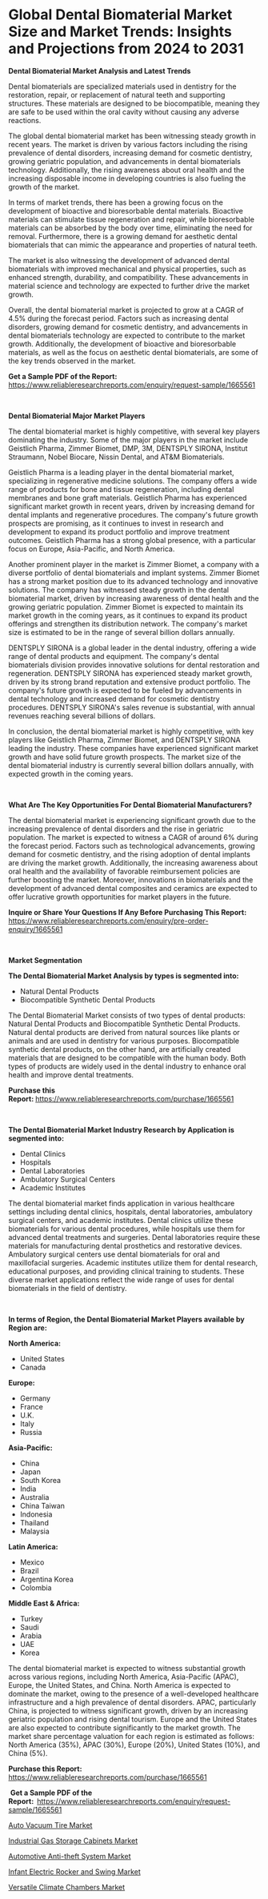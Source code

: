 <p><h1>Global Dental Biomaterial Market Size and Market Trends: Insights and Projections from 2024 to 2031</h1></p><p><strong>Dental Biomaterial Market Analysis and Latest Trends</strong></p>
<p><p>Dental biomaterials are specialized materials used in dentistry for the restoration, repair, or replacement of natural teeth and supporting structures. These materials are designed to be biocompatible, meaning they are safe to be used within the oral cavity without causing any adverse reactions.</p><p>The global dental biomaterial market has been witnessing steady growth in recent years. The market is driven by various factors including the rising prevalence of dental disorders, increasing demand for cosmetic dentistry, growing geriatric population, and advancements in dental biomaterials technology. Additionally, the rising awareness about oral health and the increasing disposable income in developing countries is also fueling the growth of the market.</p><p>In terms of market trends, there has been a growing focus on the development of bioactive and bioresorbable dental materials. Bioactive materials can stimulate tissue regeneration and repair, while bioresorbable materials can be absorbed by the body over time, eliminating the need for removal. Furthermore, there is a growing demand for aesthetic dental biomaterials that can mimic the appearance and properties of natural teeth.</p><p>The market is also witnessing the development of advanced dental biomaterials with improved mechanical and physical properties, such as enhanced strength, durability, and compatibility. These advancements in material science and technology are expected to further drive the market growth.</p><p>Overall, the dental biomaterial market is projected to grow at a CAGR of 4.5% during the forecast period. Factors such as increasing dental disorders, growing demand for cosmetic dentistry, and advancements in dental biomaterials technology are expected to contribute to the market growth. Additionally, the development of bioactive and bioresorbable materials, as well as the focus on aesthetic dental biomaterials, are some of the key trends observed in the market.</p></p>
<p><strong>Get a Sample PDF of the Report:&nbsp;</strong> <a href="https://www.reliableresearchreports.com/enquiry/request-sample/1665561">https://www.reliableresearchreports.com/enquiry/request-sample/1665561</a></p>
<p>&nbsp;</p>
<p><strong>Dental Biomaterial Major Market Players</strong></p>
<p><p>The dental biomaterial market is highly competitive, with several key players dominating the industry. Some of the major players in the market include Geistlich Pharma, Zimmer Biomet, DMP, 3M, DENTSPLY SIRONA, Institut Straumann, Nobel Biocare, Nissin Dental, and AT&M Biomaterials.</p><p>Geistlich Pharma is a leading player in the dental biomaterial market, specializing in regenerative medicine solutions. The company offers a wide range of products for bone and tissue regeneration, including dental membranes and bone graft materials. Geistlich Pharma has experienced significant market growth in recent years, driven by increasing demand for dental implants and regenerative procedures. The company's future growth prospects are promising, as it continues to invest in research and development to expand its product portfolio and improve treatment outcomes. Geistlich Pharma has a strong global presence, with a particular focus on Europe, Asia-Pacific, and North America.</p><p>Another prominent player in the market is Zimmer Biomet, a company with a diverse portfolio of dental biomaterials and implant systems. Zimmer Biomet has a strong market position due to its advanced technology and innovative solutions. The company has witnessed steady growth in the dental biomaterial market, driven by increasing awareness of dental health and the growing geriatric population. Zimmer Biomet is expected to maintain its market growth in the coming years, as it continues to expand its product offerings and strengthen its distribution network. The company's market size is estimated to be in the range of several billion dollars annually.</p><p>DENTSPLY SIRONA is a global leader in the dental industry, offering a wide range of dental products and equipment. The company's dental biomaterials division provides innovative solutions for dental restoration and regeneration. DENTSPLY SIRONA has experienced steady market growth, driven by its strong brand reputation and extensive product portfolio. The company's future growth is expected to be fueled by advancements in dental technology and increased demand for cosmetic dentistry procedures. DENTSPLY SIRONA's sales revenue is substantial, with annual revenues reaching several billions of dollars.</p><p>In conclusion, the dental biomaterial market is highly competitive, with key players like Geistlich Pharma, Zimmer Biomet, and DENTSPLY SIRONA leading the industry. These companies have experienced significant market growth and have solid future growth prospects. The market size of the dental biomaterial industry is currently several billion dollars annually, with expected growth in the coming years.</p></p>
<p>&nbsp;</p>
<p><strong>What Are The Key Opportunities For Dental Biomaterial Manufacturers?</strong></p>
<p><p>The dental biomaterial market is experiencing significant growth due to the increasing prevalence of dental disorders and the rise in geriatric population. The market is expected to witness a CAGR of around 6% during the forecast period. Factors such as technological advancements, growing demand for cosmetic dentistry, and the rising adoption of dental implants are driving the market growth. Additionally, the increasing awareness about oral health and the availability of favorable reimbursement policies are further boosting the market. Moreover, innovations in biomaterials and the development of advanced dental composites and ceramics are expected to offer lucrative growth opportunities for market players in the future.</p></p>
<p><strong>Inquire or Share Your Questions If Any Before Purchasing This Report:</strong> <a href="https://www.reliableresearchreports.com/enquiry/pre-order-enquiry/1665561">https://www.reliableresearchreports.com/enquiry/pre-order-enquiry/1665561</a></p>
<p>&nbsp;</p>
<p><strong>Market Segmentation</strong></p>
<p><strong>The Dental Biomaterial Market Analysis by types is segmented into:</strong></p>
<p><ul><li>Natural Dental Products</li><li>Biocompatible Synthetic Dental Products</li></ul></p>
<p><p>The Dental Biomaterial Market consists of two types of dental products: Natural Dental Products and Biocompatible Synthetic Dental Products. Natural dental products are derived from natural sources like plants or animals and are used in dentistry for various purposes. Biocompatible synthetic dental products, on the other hand, are artificially created materials that are designed to be compatible with the human body. Both types of products are widely used in the dental industry to enhance oral health and improve dental treatments.</p></p>
<p><strong>Purchase this Report:&nbsp;</strong><a href="https://www.reliableresearchreports.com/purchase/1665561">https://www.reliableresearchreports.com/purchase/1665561</a></p>
<p>&nbsp;</p>
<p><strong>The Dental Biomaterial Market Industry Research by Application is segmented into:</strong></p>
<p><ul><li>Dental Clinics</li><li>Hospitals</li><li>Dental Laboratories</li><li>Ambulatory Surgical Centers</li><li>Academic Institutes</li></ul></p>
<p><p>The dental biomaterial market finds application in various healthcare settings including dental clinics, hospitals, dental laboratories, ambulatory surgical centers, and academic institutes. Dental clinics utilize these biomaterials for various dental procedures, while hospitals use them for advanced dental treatments and surgeries. Dental laboratories require these materials for manufacturing dental prosthetics and restorative devices. Ambulatory surgical centers use dental biomaterials for oral and maxillofacial surgeries. Academic institutes utilize them for dental research, educational purposes, and providing clinical training to students. These diverse market applications reflect the wide range of uses for dental biomaterials in the field of dentistry.</p></p>
<p>&nbsp;</p>
<p><strong>In terms of Region, the Dental Biomaterial Market Players available by Region are:</strong></p>
<p>
    <p> <strong> North America: </strong>
        <ul>
            <li>United States</li>
            <li>Canada</li>
        </ul>
        </p> 
    <p> <strong> Europe: </strong>
        <ul>
            <li>Germany</li>
            <li>France</li>
            <li>U.K.</li>
            <li>Italy</li>
            <li>Russia</li>
        </ul>
        </p> 
    <p> <strong> Asia-Pacific: </strong>
        <ul>
            <li>China</li>
            <li>Japan</li>
            <li>South Korea</li>
            <li>India</li>
            <li>Australia</li>
            <li>China Taiwan</li>
            <li>Indonesia</li>
            <li>Thailand</li>
            <li>Malaysia</li>
        </ul>
        </p> 
    <p> <strong> Latin America: </strong>
        <ul>
            <li>Mexico</li>
            <li>Brazil</li>
            <li>Argentina Korea</li>
            <li>Colombia</li>
        </ul>
        </p> 
    <p> <strong> Middle East & Africa: </strong>
        <ul>
            <li>Turkey</li>
            <li>Saudi</li>
            <li>Arabia</li>
            <li>UAE</li>
            <li>Korea</li>
        </ul>
    </p>
    </p>
<p><p>The dental biomaterial market is expected to witness substantial growth across various regions, including North America, Asia-Pacific (APAC), Europe, the United States, and China. North America is expected to dominate the market, owing to the presence of a well-developed healthcare infrastructure and a high prevalence of dental disorders. APAC, particularly China, is projected to witness significant growth, driven by an increasing geriatric population and rising dental tourism. Europe and the United States are also expected to contribute significantly to the market growth. The market share percentage valuation for each region is estimated as follows: North America (35%), APAC (30%), Europe (20%), United States (10%), and China (5%).</p></p>
<p><strong>Purchase this Report: </strong><a href="https://www.reliableresearchreports.com/purchase/1665561">https://www.reliableresearchreports.com/purchase/1665561</a></p>
<p>&nbsp;<strong>Get a Sample PDF of the Report:&nbsp;&nbsp;</strong><a href="https://www.reliableresearchreports.com/enquiry/request-sample/1665561">https://www.reliableresearchreports.com/enquiry/request-sample/1665561</a></p>
<p><strong></strong></p>
<p><p><a href="https://www.linkedin.com/pulse/auto-vacuum-tire-market-challenges-opportunities-growth-fqdue?trackingId=RCHWuXlvvUygSPp8i%2F3XSw%3D%3D">Auto Vacuum Tire Market</a></p><p><a href="https://www.linkedin.com/pulse/industrial-gas-storage-cabinets-market-analysis-size-43ple?trackingId=Q7V6FAy2hcJ0DLXmiT3emg%3D%3D">Industrial Gas Storage Cabinets Market</a></p><p><a href="https://www.linkedin.com/pulse/automotive-anti-theft-system-market-analysis-size-global-6ch3e?trackingId=RygBSEHgeyMHkcC8xdfVGg%3D%3D">Automotive Anti-theft System Market</a></p><p><a href="https://www.linkedin.com/pulse/infant-electric-rocker-swing-market-size-focuses-dynamics-uz3de?trackingId=POyHbFvqAnNnzD4svLTfhQ%3D%3D">Infant Electric Rocker and Swing Market</a></p><p><a href="https://www.linkedin.com/pulse/versatile-climate-chambers-market-size-furnishes-valuable-fdwme?trackingId=ClghN9r2MjZ8IJW9%2BfwXLg%3D%3D">Versatile Climate Chambers Market</a></p></p>
